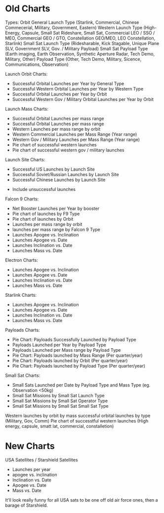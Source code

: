 # Old Charts

Types:
Orbit
General Launch Type (Starlink, Commercial, Chinese Commecerial, Military, Government, Eastern)
Western Launch Type (High-Energy, Capsule, Small Sat Rideshare, Small Sat, Commercial LEO / SSO / MEO, Commercial GEO / GTO, Constellation GEO/MEO, LEO Constellation, Starlink)
Small Sat Launch Type (Ridesharable, Kick Stagable, Unique Plane SLV, Government SLV, Gov. / Military Payload)
Small Sat Payload Type (Earth imaging, Earth Observation, Synthetic Aperture Radar, Tech Demo, Military, Other)
Payload Type (Other, Tech Demo, Military, Sicence, Communications, Observation)

Launch Orbit Charts:
- Successful Orbital Launches per Year by General Type
- Successful Western Orbital Launches per Year by Western Type
- Successful Orbital Launches per Year by Orbit
- Successful Western Gov / Military Orbital Launches per Year by Orbit

Launch Mass Charts:
- Successful Orbital Launches per mass range
- Successful Orbital Launches per mass range
- Western Launches per mass range by orbit
- Western Commercial Launches per Mass Range (Year range)
- Western Gov / Military Launches per Mass Range (Year range)
- Pie chart of successful western launches
- Pie chart of successful western gov / military launches

Launch Site Charts:
- Successful US Launches by Launch Site
- Successful Soviet/Russian Launches by Launch Site
- Successful Chinese Launches by Launch Site
+ Include unsuccessful launches

Falcon 9 Charts:
- Net Booster Launches per Year by booster
- Pie chart of launches by F9 Type
- Pie chart of launches by Orbit
- Launches per mass range by orbit
- launches per mass range by Falcon 9 Type
- Launches Apogee vs. Inclination
- Launches Apogee vs. Date
- Launches Inclination vs. Date
- Launches Mass vs. Date

Electron Charts:
- Launches Apogee vs. Inclination
- Launches Apogee vs. Date
- Launches Inclination vs. Date
- Launches Mass vs. Date

Starlink Charts:
- Launches Apogee vs. Inclination
- Launches Apogee vs. Date
- Launches Inclination vs. Date
- Launches Mass vs. Date

Payloads Charts:
- Pie Chart: Payloads Successfully Launched by Payload Type
- Payloads Launched per Year by Payload Type
- Payloads Launched per Mass range by Payload Type
- Pie Chart: Payloads launched by Mass Range (Per quarter/year)
- Pie Chart: Payloads launched by Orbit (Per quarter/year)
- Pie Chart: Payloads launched by Payload Type (Per quarter/year)

Small Sat Charts:
- Small Sats Launched per Date by Payload Type and Mass Type (eg. Observation <50kg)
- Small Sat Missions by Small Sat Launch Type
- Small Sat Missions by Small Sat Operator Type
- Small Sat Missions by Small Sat Small Sat Type

Western launches by orbit by mass
successful orbital launches by type (Military, Gov, Comm)
Pie chart of successtful western launches (High energy, capsule, smatt lat, commercial, constalletion)

# New Charts
USA Satellites / Starshield Satellites
- Launches per year
- apogee vs. inclination
- Inclination vs. Date
- Apogee vs. Date
- Mass vs. Date

It'll look really funny for all USA sats to be one off old air force ones, then a barage of Starshield.